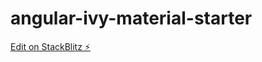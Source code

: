 # angular-ivy-material-starter

[Edit on StackBlitz ⚡️](https://stackblitz.com/edit/angular-ivy-material-starter)
